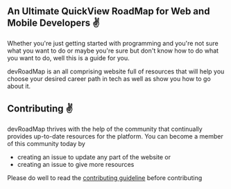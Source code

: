 ## An Ultimate QuickView RoadMap for Web and Mobile Developers ✌

Whether you're just getting started with programming and you're not sure what you want to do or maybe you're sure but don't know how to do what you want to do, well this is a guide for you.

devRoadMap is an all comprising website full of resources that will help you choose your desired career path in tech as well as show you how to go about it.

## Contributing ✌

devRoadMap thrives with the help of the community that continually provides up-to-date resources for the platform. You can become a member of this community today by 
- creating an issue to update any part of the website or 
- creating an issue to give more resources

Please do well to read the [contributing guideline](https://github.com/Elijah-trillionz/devRoadMap/blob/master/CONTRIBUTING.md) before contributing


<!--
## TODO: where resources are needed
1. provide more info describing the Java and Kotlin language in relative to Android
2. provide more info describing the Swift and Objective-c language in relative to Android
3. Provide resources for learning Java, Kotlin, Swift, and Objective-C for free
4. provide more info describing how to learn flutter and resources for learning it
-->
